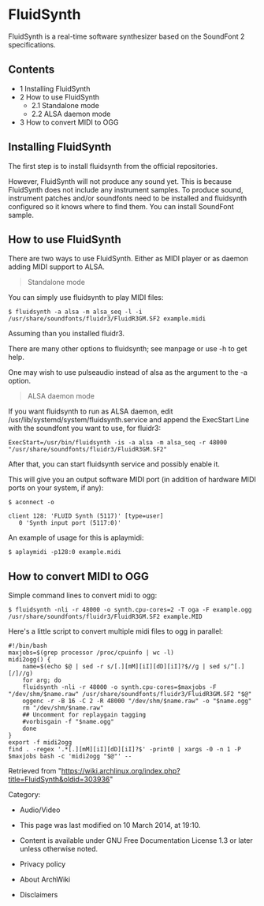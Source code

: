 FluidSynth
==========

FluidSynth is a real-time software synthesizer based on the SoundFont 2
specifications.

Contents
--------

-   1 Installing FluidSynth
-   2 How to use FluidSynth
    -   2.1 Standalone mode
    -   2.2 ALSA daemon mode
-   3 How to convert MIDI to OGG

Installing FluidSynth
---------------------

The first step is to install fluidsynth from the official repositories.

However, FluidSynth will not produce any sound yet. This is because
FluidSynth does not include any instrument samples. To produce sound,
instrument patches and/or soundfonts need to be installed and fluidsynth
configured so it knows where to find them. You can install SoundFont
sample.

How to use FluidSynth
---------------------

There are two ways to use FluidSynth. Either as MIDI player or as daemon
adding MIDI support to ALSA.

> Standalone mode

You can simply use fluidsynth to play MIDI files:

    $ fluidsynth -a alsa -m alsa_seq -l -i /usr/share/soundfonts/fluidr3/FluidR3GM.SF2 example.midi

Assuming than you installed fluidr3.

There are many other options to fluidsynth; see manpage or use -h to get
help.

One may wish to use pulseaudio instead of alsa as the argument to the -a
option.

> ALSA daemon mode

If you want fluidsynth to run as ALSA daemon, edit
/usr/lib/systemd/system/fluidsynth.service and append the ExecStart Line
with the soundfont you want to use, for fluidr3:

    ExecStart=/usr/bin/fluidsynth -is -a alsa -m alsa_seq -r 48000 "/usr/share/soundfonts/fluidr3/FluidR3GM.SF2"

After that, you can start fluidsynth service and possibly enable it.

This will give you an output software MIDI port (in addition of hardware
MIDI ports on your system, if any):

    $ aconnect -o

    client 128: 'FLUID Synth (5117)' [type=user]
       0 'Synth input port (5117:0)'

An example of usage for this is aplaymidi:

    $ aplaymidi -p128:0 example.midi

How to convert MIDI to OGG
--------------------------

Simple command lines to convert midi to ogg:

    $ fluidsynth -nli -r 48000 -o synth.cpu-cores=2 -T oga -F example.ogg /usr/share/soundfonts/fluidr3/FluidR3GM.SF2 example.MID

Here's a little script to convert multiple midi files to ogg in
parallel:

    #!/bin/bash
    maxjobs=$(grep processor /proc/cpuinfo | wc -l)
    midi2ogg() {
    	name=$(echo $@ | sed -r s/[.][mM][iI][dD][iI]?$//g | sed s/^[.][/]//g)
    	for arg; do 
    	fluidsynth -nli -r 48000 -o synth.cpu-cores=$maxjobs -F "/dev/shm/$name.raw" /usr/share/soundfonts/fluidr3/FluidR3GM.SF2 "$@"
    	oggenc -r -B 16 -C 2 -R 48000 "/dev/shm/$name.raw" -o "$name.ogg"
    	rm "/dev/shm/$name.raw"
    	## Uncomment for replaygain tagging
    	#vorbisgain -f "$name.ogg" 
    	done
    }
    export -f midi2ogg
    find . -regex '.*[.][mM][iI][dD][iI]?$' -print0 | xargs -0 -n 1 -P $maxjobs bash -c 'midi2ogg "$@"' --

Retrieved from
"https://wiki.archlinux.org/index.php?title=FluidSynth&oldid=303936"

Category:

-   Audio/Video

-   This page was last modified on 10 March 2014, at 19:10.
-   Content is available under GNU Free Documentation License 1.3 or
    later unless otherwise noted.
-   Privacy policy
-   About ArchWiki
-   Disclaimers
